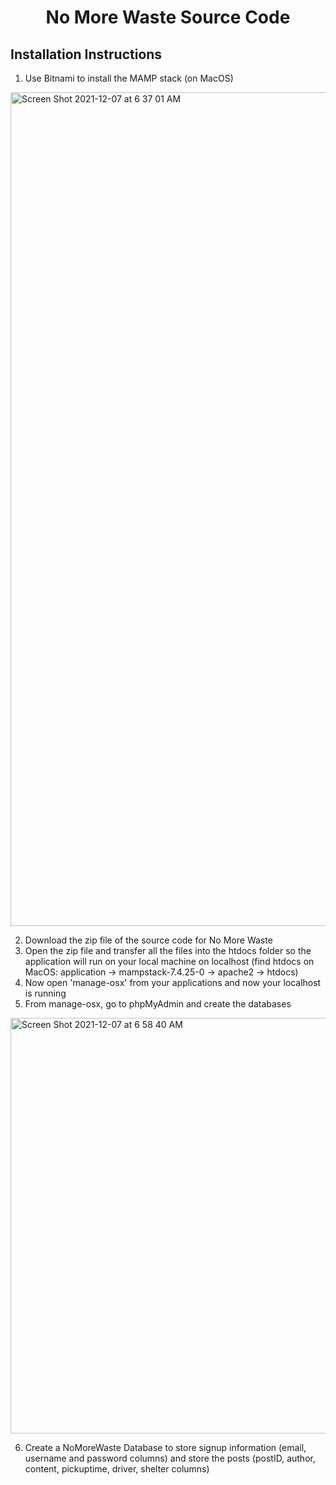 # <h1 align="center">No More Waste Source Code </h1>

## Installation Instructions
1) Use Bitnami to install the MAMP stack (on MacOS)
<img width="1334" alt="Screen Shot 2021-12-07 at 6 37 01 AM" src="https://user-images.githubusercontent.com/90287606/145031841-16766fa2-1329-40ea-b9c6-2fe3824d81d7.png">

2) Download the zip file of the source code for No More Waste
3) Open the zip file and transfer all the files into the htdocs folder so the application will run on your local machine on localhost (find htdocs on MacOS: application &#8594; mampstack-7.4.25-0 &#8594; apache2 &#8594; htdocs)
4) Now open 'manage-osx' from your applications and now your localhost is running
5) From manage-osx, go to phpMyAdmin and create the databases
<img width="665" alt="Screen Shot 2021-12-07 at 6 58 40 AM" src="https://user-images.githubusercontent.com/90287606/145033438-fe41ac0a-2f0a-4dfc-9780-106f15a05373.png">

6) Create a NoMoreWaste Database to store signup information (email, username and password columns) and store the posts (postID, author, content, pickuptime, driver, shelter columns) 
